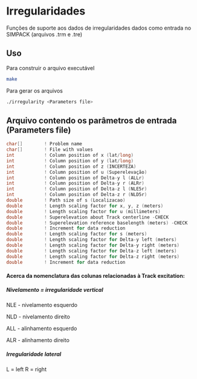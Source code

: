 # Irregularidades

Funções de suporte aos dados de irregularidades dados como entrada no SIMPACK (arquivos .trm e .tre)

## Uso

Para construir o arquivo executável
```bash
make
```

Para gerar os arquivos
```bash
./irregularity <Parameters file>
```

## Arquivo contendo os parâmetros de entrada (Parameters file)
```c
char[]        ! Problem name
char[]        ! File with values
int           ! Column position of x (lat/long)
int           ! Column position of y (lat/long)
int           ! Column position of z (INCERTEZA)
int           ! Column position of u (Superelevação)
int           ! Column position of Delta-y l (ALLr)
int           ! Column position of Delta-y r (ALRr)
int           ! Column position of Delta-z l (NLE5r)
int           ! Column position of Delta-z r (NLD5r)
double	      ! Path size of s (Localizacao)
double        ! Length scaling factor for x, y, z (meters)
double        ! Length scaling factor for u (millimeters)
double        ! Superelevation about Track centerline -CHECK
double        ! Superelevation reference baselength (meters) -CHECK
double        ! Increment for data reduction
double        ! Length scaling factor for s (meters)
double        ! Length scaling factor for Delta-y left (meters)
double        ! Length scaling factor for Delta-y right (meters)
double        ! Length scaling factor for Delta-z left (meters)
double        ! Length scaling factor for Delta-z right (meters)
double        ! Increment for data reduction
```

#### Acerca da nomenclatura das colunas relacionadas à Track excitation:

##### Nivelamento = irregularidade vertical

NLE - nivelamento esquerdo

NLD - nivelamento direito

ALL - alinhamento esquerdo

ALR - alinhamento direito

##### Irregularidade lateral
L = left
R = right
